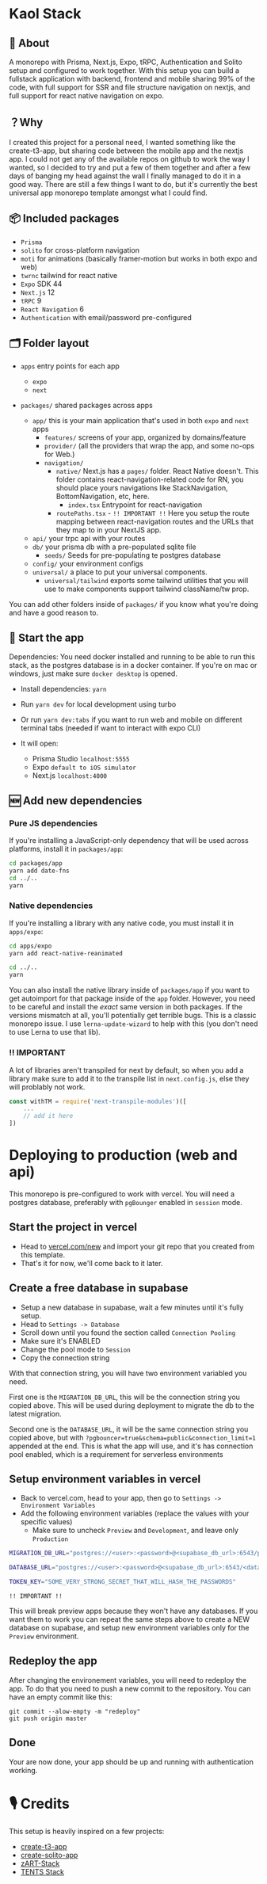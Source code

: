 # Kaol Stack

## 🔦 About

A monorepo with Prisma, Next.js, Expo, tRPC, Authentication and Solito setup and configured to work together.
With this setup you can build a fullstack application with backend, frontend and mobile sharing 99% of the code, with full support for SSR and file structure navigation on nextjs, and full support for react native navigation on expo.

## ？Why

I created this project for a personal need, I wanted something like the create-t3-app, but sharing code between the mobile app and the nextjs app. I could not get any of the available repos on github to work the way I wanted, so I decided to try and put a few of them together and after a few days of banging my head against the wall I finally managed to do it in a good way. There are still a few things I want to do, but it's currently the best universal app monorepo template amongst what I could find.

## 📦 Included packages

- `Prisma`
- `solito` for cross-platform navigation
- `moti` for animations (basically framer-motion but works in both expo and web)
- `twrnc` tailwind for react native
- `Expo` SDK 44
- `Next.js` 12
- `tRPC` 9
- `React Navigation` 6
- `Authentication` with email/password pre-configured

## 🗂 Folder layout

- `apps` entry points for each app

  - `expo`
  - `next`

- `packages/` shared packages across apps
  - `app/` this is your main application that's used in both `expo` and `next` apps
    - `features/` screens of your app, organized by domains/feature
    - `provider/` (all the providers that wrap the app, and some no-ops for Web.)
    - `navigation/`
      - `native/` Next.js has a `pages/` folder. React Native doesn't. This folder contains react-navigation-related code for RN, you should place yours navigations like StackNavigation, BottomNavigation, etc, here.
        - `index.tsx` Entrypoint for react-navigation
      - `routePaths.tsx` - `!! IMPORTANT !!` Here you setup the route mapping between react-navigation routes and the URLs that they map to in your NextJS app.
  - `api/` your trpc api with your routes
  - `db/` your prisma db with a pre-populated sqlite file
     - `seeds/` Seeds for pre-populating te postgres database
  - `config/` your environment configs
  - `universal/` a place to put your universal components.
    - `universal/tailwind` exports some tailwind utilities that you will use to make components support tailwind className/tw prop.

You can add other folders inside of `packages/` if you know what you're doing and have a good reason to.

## 🏁 Start the app

Dependencies: You need docker installed and running to be able to run this stack, as the postgres database is in a docker container. If you're on mac or windows, just make sure `docker desktop` is opened.

- Install dependencies: `yarn`

- Run `yarn dev` for local development using turbo
- Or run `yarn dev:tabs` if you want to run web and mobile on different terminal tabs (needed if want to interact with expo CLI)

- It will open:
  - Prisma Studio `localhost:5555`
  - Expo `default to iOS simulator`
  - Next.js `localhost:4000`

## 🆕 Add new dependencies

### Pure JS dependencies

If you're installing a JavaScript-only dependency that will be used across platforms, install it in `packages/app`:

```sh
cd packages/app
yarn add date-fns
cd ../..
yarn
```

### Native dependencies

If you're installing a library with any native code, you must install it in `apps/expo`:

```sh
cd apps/expo
yarn add react-native-reanimated

cd ../..
yarn
```

You can also install the native library inside of `packages/app` if you want to get autoimport for that package inside of the `app` folder. However, you need to be careful and install the _exact_ same version in both packages. If the versions mismatch at all, you'll potentially get terrible bugs. This is a classic monorepo issue. I use `lerna-update-wizard` to help with this (you don't need to use Lerna to use that lib).

### ‼ IMPORTANT

A lot of libraries aren't transpiled for next by default, so when you add a library make sure to add it to the transpile list in `next.config.js`, else they will problably not work.

```js
const withTM = require('next-transpile-modules')([
    ...
    // add it here
])
```

# Deploying to production (web and api)

This monorepo is pre-configured to work with vercel. You will need a postgres database, preferably with `pgBounger` enabled in `session` mode.

## Start the project in vercel

- Head to [vercel.com/new](https://vercel.com/new) and import your git repo that you created from this template.
- That's it for now, we'll come back to it later.

## Create a free database in supabase

- Setup a new database in supabase, wait a few minutes until it's fully setup.
- Head to `Settings -> Database`
- Scroll down until you found the section called `Connection Pooling`
- Make sure it's ENABLED
- Change the pool mode to `Session`
- Copy the connection string

With that connection string, you will have two environment variabled you need.

First one is the `MIGRATION_DB_URL`, this will be the connection string you copied above. This will be used during deployment to migrate the db to the latest migration.

Second one is the `DATABASE_URL`, it will be the same connection string you copied above, but with `?pgbouncer=true&schema=public&connection_limit=1` appended at the end.
This is what the app will use, and it's has connection pool enabled, which is a requirement for serverless environments

## Setup environment variables in vercel

- Back to vercel.com, head to your app, then go to `Settings -> Environment Variables`
- Add the following environment variables (replace the values with your specific values)
  - Make sure to uncheck `Preview` and `Development`, and leave only `Production`

```sh
MIGRATION_DB_URL="postgres://<user>:<password>@<supabase_db_url>:6543/postgres"

DATABASE_URL="postgres://<user>:<password>@<supabase_db_url>:6543/<database>?pgbouncer=true&schema=public&connection_limit=1"

TOKEN_KEY="SOME_VERY_STRONG_SECRET_THAT_WILL_HASH_THE_PASSWORDS"
```

`!! IMPORTANT !!`

This will break preview apps because they won't have any databases. If you want them to work you can repeat the same steps above to create a NEW database on supabase, and setup new environment variables only for the `Preview` environment.

## Redeploy the app

After changing the environement variables, you will need to redeploy the app. To do that you need to push a new commit to the repository. You can have an empty commit like this:

```
git commit --alow-empty -m "redeploy"
git push origin master
```

## Done

Your are now done, your app should be up and running with authentication working.

# 🎙 Credits

This setup is heavily inspired on a few projects:

- [create-t3-app](https://github.com/t3-oss/create-t3-app)
- [create-solito-app](https://github.com/nandorojo/solito/tree/master/example-monorepos/blank)
- [zART-Stack](https://github.com/trpc/zart)
- [TENTS Stack](https://github.com/juliusmarminge/turbo-expo-next-starter)
